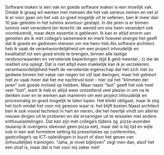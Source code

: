 Software maken is een vak en goede software maken is een moeilijk vak. Omdat ik graag wil werken met mensen die het vak serieus nemen en net al ik er voor gaan om het vak zo goed mogelijk uit te oefenen, ben ik meer dan 10 jaar geleden in het luminis avontuur gestapt. In die jaren is er binnen luminis veel veranderd (en terecht: de wereld om ons heen verandert ook voortdurend), maar deze essentie is gebleven. Ik kan er altijd enorm van genieten als ik met collega’s samenwerk en merk hoeveel energie het geeft dat ik goede en gedreven mensen om me heen heb.Als software architect heb ik vaak de verantwoordelijkheid om een project inhoudelijk en kwalitatief tot een goed einde te brengen, binnen alle lastige randvoorwaarden en vervelende beperkingen (tijd & geld meestal ;-)) die de realiteit ons oplegt. Dat is niet altijd even makkelijk kan ik je verzekeren; verantwoordelijkheid heeft de vervelende eigenschap dat het zich niet zo gedwee binnen het vakje van negen tot vijf laat dwingen, maar het gebeurt niet zo vaak meer dat het me nachtrust kost – hier zal het “klimmen der jaren” ook goede invloed op hebben. Maar naast “last” geeft het ook heel veel “lust”, want ik heb er altijd weer ontzettend veel plezier in om na te denken over en te werken aan manieren om een project inhoudelijk en procesmatig zo goed mogelijk te laten lopen. Het klinkt obligaat, maar ik zeg het toch omdat het voor mij gewoon waar is: het blijft boeien.Naast architect ben ik ook vooral techneut in hart en nieren, die het heerlijk vindt om allerlei nieuwe dingen uit te proberen en die ervaringen uit te wisselen met andere enthousiastelingen. Dat kan zijn met collega’s tijdens zg. pizza-avonden (waarop ik overigens steevast geen pizza eet), maar dat is bij tijd en wijle ook in een wat formelere setting bij presentaties op conferenties, gastcollege’s op ICT-opleidingen in buurt of door het geven van (inhoudelijke) trainingen. “Jaha, je moet bijblijven” zegt men dan, alsof het een straf is, maar dat is het voor mij zeker niet!